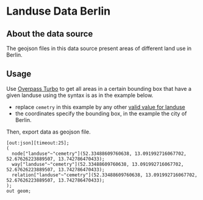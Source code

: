 # Landuse Data Berlin

## About the data source

The geojson files in this data source present areas of different land use in Berlin.

## Usage

Use [Overpass Turbo](https://overpass-turbo.eu/) to get all areas in a certain bounding box that have a given landuse using the syntax is as in the example below.
* replace `cemetry` in this example by any other [valid value for landuse](https://wiki.openstreetmap.org/wiki/Key:landuse)
* the coordinates specify the bounding box, in the example the city of Berlin.

Then, export data as geojson file.

```
[out:json][timeout:25];
(
  node["landuse"~"cemetry"](52.33488609760638, 13.091992716067702, 52.67626223889507, 13.742786470433);
  way["landuse"~"cemetry"](52.33488609760638, 13.091992716067702, 52.67626223889507, 13.742786470433);
  relation["landuse"~"cemetry"](52.33488609760638, 13.091992716067702, 52.67626223889507, 13.742786470433);
);
out geom;
```
